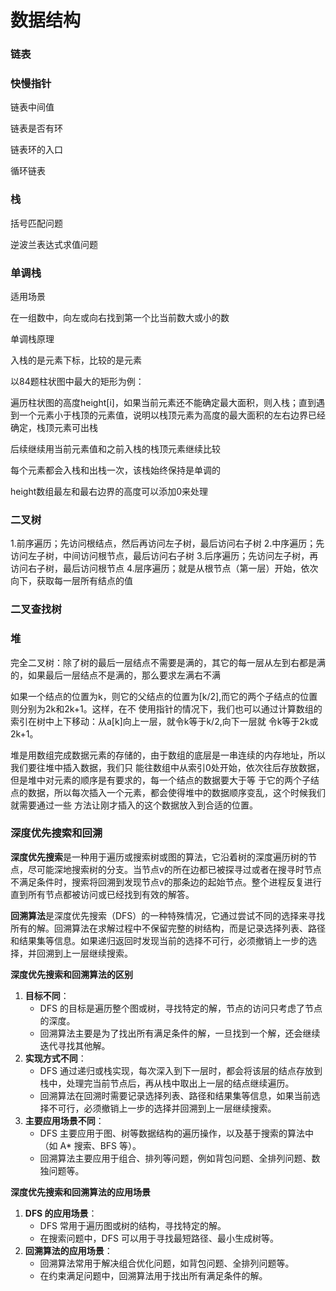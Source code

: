 # 数据结构

### 链表

### 快慢指针

链表中间值

链表是否有环

链表环的入口

循环链表



### 栈

括号匹配问题

逆波兰表达式求值问题



### 单调栈

适用场景

在一组数中，向左或向右找到第一个比当前数大或小的数

单调栈原理

入栈的是元素下标，比较的是元素

以84题柱状图中最大的矩形为例：

遍历柱状图的高度height[i]，如果当前元素还不能确定最大面积，则入栈；直到遇到一个元素小于栈顶的元素值，说明以栈顶元素为高度的最大面积的左右边界已经确定，栈顶元素可出栈

后续继续用当前元素值和之前入栈的栈顶元素继续比较

每个元素都会入栈和出栈一次，该栈始终保持是单调的

height数组最左和最右边界的高度可以添加0来处理



### 二叉树

1.前序遍历；先访问根结点，然后再访问左子树，最后访问右子树
2.中序遍历；先访问左子树，中间访问根节点，最后访问右子树
3.后序遍历；先访问左子树，再访问右子树，最后访问根节点                                                                                        4.层序遍历；就是从根节点（第一层）开始，依次向下，获取每一层所有结点的值



### 二叉查找树



### 堆

完全二叉树：除了树的最后一层结点不需要是满的，其它的每一层从左到右都是满的，如果最后一层结点不是满的，那么要求左满右不满

如果一个结点的位置为k，则它的父结点的位置为[k/2],而它的两个子结点的位置则分别为2k和2k+1。这样，在不
使用指针的情况下，我们也可以通过计算数组的索引在树中上下移动：从a[k]向上一层，就令k等于k/2,向下一层就
令k等于2k或2k+1。


堆是用数组完成数据元素的存储的，由于数组的底层是一串连续的内存地址，所以我们要往堆中插入数据，我们只
能往数组中从索引0处开始，依次往后存放数据，但是堆中对元素的顺序是有要求的，每一个结点的数据要大于等
于它的两个子结点的数据，所以每次插入一个元素，都会使得堆中的数据顺序变乱，这个时候我们就需要通过一些
方法让刚才插入的这个数据放入到合适的位置。


### 深度优先搜索和回溯

‌**深度优先搜索**‌是一种用于遍历或搜索树或图的算法，它沿着树的深度遍历树的节点，尽可能深地搜索树的分支。当节点v的所在边都已被探寻过或者在搜寻时节点不满足条件时，搜索将回溯到发现节点v的那条边的起始节点。整个进程反复进行直到所有节点都被访问或已经找到有效的解答。

‌**回溯算法**‌是深度优先搜索（DFS）的一种特殊情况，它通过尝试不同的选择来寻找所有的解。回溯算法在求解过程中不保留完整的树结构，而是记录选择列表、路径和结果集等信息。如果递归返回时发现当前的选择不可行，必须撤销上一步的选择，并回溯到上一层继续搜索。

**深度优先搜索和回溯算法的区别**

1. ‌**目标不同**‌：
   - DFS 的目标是遍历整个图或树，寻找特定的解，节点的访问只考虑了节点的深度。
   - 回溯算法主要是为了找出所有满足条件的解，一旦找到一个解，还会继续迭代寻找其他解。
2. ‌**实现方式不同**‌：
   - DFS 通过递归或栈实现，每次深入到下一层时，都会将该层的结点存放到栈中，处理完当前节点后，再从栈中取出上一层的结点继续遍历。
   - 回溯算法在回溯时需要记录选择列表、路径和结果集等信息，如果当前选择不可行，必须撤销上一步的选择并回溯到上一层继续搜索。
3. ‌**主要应用场景不同**‌：
   - DFS 主要应用于图、树等数据结构的遍历操作，以及基于搜索的算法中（如 A* 搜索、BFS 等）。
   - 回溯算法主要应用于组合、排列等问题，例如背包问题、全排列问题、数独问题等。

**深度优先搜索和回溯算法的应用场景**

1. ‌**DFS 的应用场景**‌：
   - DFS 常用于遍历图或树的结构，寻找特定的解。
   - 在搜索问题中，DFS 可以用于寻找最短路径、最小生成树等。
2. ‌**回溯算法的应用场景**‌：
   - 回溯算法常用于解决组合优化问题，如背包问题、全排列问题等。
   - 在约束满足问题中，回溯算法用于找出所有满足条件的解。














